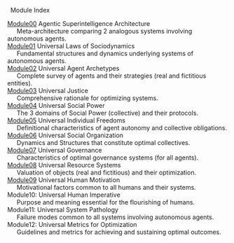 ﻿` `Module Index

[Module00](Module00/Agentic-Superintelligence-Architecture.md) Agentic Superintelligence Architecture  
`	`Meta-architecture comparing 2 analogous systems involving autonomous agents.  
[Module01](Module01/Laws-of-Sociodynamics.md) Universal Laws of Sociodynamics  
`	`Fundamental structures and dynamics underlying systems of autonomous agents.  
[Module02](Module02/Agent-Archetypes.md)  Universal Agent Archetypes  
`	`Complete survey of agents and their strategies (real and fictitious entities).  
[Module03](Module03/Justice.md) Universal Justice  
`	`Comprehensive rationale for optimizing systems.  
[Module04](Module04/Social-Power.md) Universal Social Power  
`	`The 3 domains of Social Power (collective) and their protocols.  
[Module05](Module05/Individual-Freedoms.md) Universal Individual Freedoms  
`	`Definitional characteristics of agent autonomy and collective obligations.  
[Module06](Module06/Social-Organization.md) Universal Social Organization  
`	`Dynamics and Structures that constitute optimal collectives.  
[Module07](Module07/Governance.md) Universal Governance  
`	`Characteristics of optimal governance systems (for all agents).  
[Module08](Module08/Resource-Systems.md) Universal Resource Systems  
`	`Valuation of objects (real and fictitious) and their optimization.  
[Module09](Module09/Human-Motivation.md) Universal Human Motivation  
`	`Motivational factors common to all humans and their systems.  
Module10:  Universal Human Imperative  
`	`Purpose and meaning essential for the flourishing of humans.  
Module11:  Universal System Pathology  
`	`Failure modes common to all systems involving autonomous agents.  
Module12:  Universal Metrics for Optimization  
`	`Guidelines and metrics for achieving and sustaining optimal outcomes.












